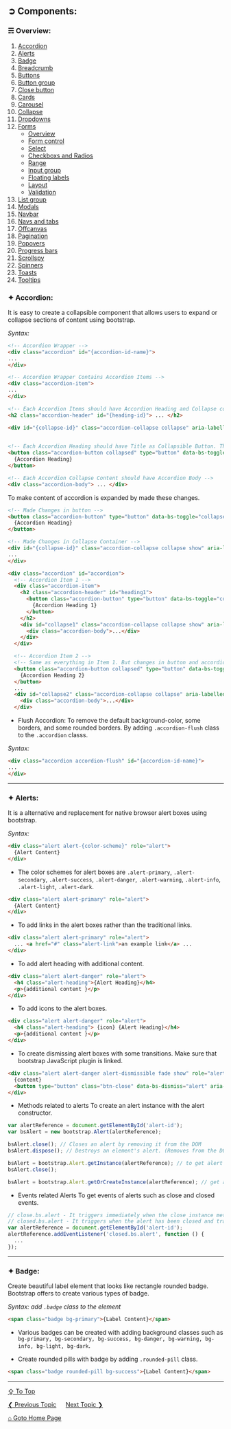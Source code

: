 ## &#10162; Components:

### &#9780; Overview:
1. [Accordion](#-accordion)
2. [Alerts](#-alerts)
3. [Badge](#-badge)
4. [Breadcrumb](#-breadcrumb)
5. [Buttons](#-buttons)
6. [Button group](#-button-group)
7. [Close button](#-close-button)
8. [Cards](#-cards)
9. [Carousel](#-carousel)
10. [Collapse](#-collapse)
11. [Dropdowns](#-dropdowns)
12. [Forms](#-forms)
    - [Overview](#-overview)
    - [Form control](#-form-control)
    - [Select](#-select)
    - [Checkboxs and Radios](#-checkboxs-and-radios)
    - [Range](#-range)
    - [Input group](#-input-group)
    - [Floating labels](#-floating-labels)
    - [Layout](#-layout)
    - [Validation](#-validation)
13. [List group](#-list-group)
14. [Modals](#-modals)
15. [Navbar](#-navbar)
16. [Navs and tabs](#-navs-and-tabs)
17. [Offcanvas](#-offcanvas)
18. [Pagination](#-pagination)
19. [Popovers](#-popovers)
20. [Progress bars](#-progress-bars)
21. [Scrollspy](#-scrollspy)
22. [Spinners](#-spinners)
23. [Toasts](#-toasts)
24. [Tooltips](#-tooltips)

### &#10022; Accordion:
It is easy to create a collapsible component that allows users to expand or collapse sections of content using bootstrap.

*Syntax:*
```html
<!-- Accordion Wrapper -->
<div class="accordion" id="{accordion-id-name}">
...
</div>

<!-- Accordion Wrapper Contains Accordion Items -->
<div class="accordion-item">
...
</div>

<!-- Each Accordion Items should have Accordion Heading and Collapse container-->
<h2 class="accordion-header" id="{heading-id}"> ... </h2>

<div id="{collapse-id}" class="accordion-collapse collapse" aria-labelledby="{heading-id}" data-bs-parent="#{accordion-id-name}"> ... </div>
      

<!-- Each Accordion Heading should have Title as Collapsible Button. That button targets the data-bs-target attribute value reference -->
<button class="accordion-button collapsed" type="button" data-bs-toggle="collapse" data-bs-target="#{collapse-id}" aria-expanded="false" aria-controls="{collapse-id}">
  {Accordion Heading}
</button>

<!-- Each Accordion Collapse Content should have Accordion Body -->
<div class="accordion-body"> ... </div>
```

To make content of accordion is expanded by made these changes.
```html
<!-- Made Changes in button -->
<button class="accordion-button" type="button" data-bs-toggle="collapse" data-bs-target="#{collapse-id}" aria-expanded="true" aria-controls="{collapse-id}">
  {Accordion Heading}
</button>

<!-- Made Changes in Collapse Container -->
<div id="{collapse-id}" class="accordion-collapse collapse show" aria-labelledby="{heading-id}" data-bs-parent="#accordionExample">
...
</div>
```

```html
<div class="accordion" id="accordion">
  <!-- Accordion Item 1 -->
  <div class="accordion-item">
    <h2 class="accordion-header" id="heading1">
      <button class="accordion-button" type="button" data-bs-toggle="collapse" data-bs-target="#collapse1" aria-expanded="true" aria-controls="collapse1">
        {Accordion Heading 1}
      </button>
    </h2>
    <div id="collapse1" class="accordion-collapse collapse show" aria-labelledby="heading1" data-bs-parent="#accordion">
      <div class="accordion-body">...</div>
    </div>
  </div>

  <!-- Accordion Item 2 -->
  <!-- Same as everything in Item 1. But changes in button and accordion body -->
  <button class="accordion-button collapsed" type="button" data-bs-toggle="collapse" data-bs-target="#collapse2" aria-expanded="false" aria-controls="collapse2">
    {Accordion Heading 2}
  </button>
  ...
  <div id="collapse2" class="accordion-collapse collapse" aria-labelledby="heading2" data-bs-parent="#accordion">
    <div class="accordion-body">...</div>
  </div>
```

- Flush Accordion:
To remove the default background-color, some borders, and some rounded borders. By adding `.accordion-flush` class to the `.accordion` classs.

*Syntax:*
```html
<div class="accordion accordion-flush" id="{accordion-id-name}">
...
</div>
```

---

### &#10022; Alerts:
It is a alternative and replacement for native browser alert boxes using bootstrap.

*Syntax:*
```html
<div class="alert alert-{color-scheme}" role="alert">
  {Alert Content}
</div>
```

- The color schemes for alert boxes are `.alert-primary`, `.alert-secondary`, `.alert-success`, `.alert-danger`, `.alert-warning`, `.alert-info`, `.alert-light`, `.alert-dark`.

```html
<div class="alert alert-primary" role="alert">
  {Alert Content}
</div>
```

- To add links in the alert boxes rather than the traditional links.
```html
<div class="alert alert-primary" role="alert">
  ... <a href="#" class="alert-link">an example link</a> ...
</div>
```

- To add alert heading with additional content.
```html
<div class="alert alert-danger" role="alert">
  <h4 class="alert-heading">{Alert Heading}</h4>
  <p>{additional content }</p>
</div>
```

- To add icons to the alert boxes.
```html
<div class="alert alert-danger" role="alert">
  <h4 class="alert-heading"> {icon} {Alert Heading}</h4>
  <p>{additional content }</p>
</div>
```

- To create dismissing alert boxes with some transitions. Make sure that bootstrap JavaScript plugin is linked.
```html
<div class="alert alert-danger alert-dismissible fade show" role="alert">
  {content}
  <button type="button" class="btn-close" data-bs-dismiss="alert" aria-label="Close"></button>
</div>
```

- Methods related to alerts
To create an alert instance with the alert constructor.
```javascript
var alertReference = document.getElementById('alert-id');
var bsAlert = new bootstrap.Alert(alertReference);

bsAlert.close(); // Closes an alert by removing it from the DOM
bsAlert.dispose(); // Destroys an element's alert. (Removes from the DOM tree)

bsAlert = bootstrap.Alert.getInstance(alertReference); // to get alert instance
bsAlert.close(); 

bsAlert = bootstrap.Alert.getOrCreateInstance(alertReference); // get alert object or create instance if not created yet
```

- Events related Alerts
To get events of alerts such as close and closed events.
```javascript
// close.bs.alert - It triggers immediately when the close instance method is called.
// closed.bs.alert - It triggers when the alert has been closed and transitions have completed.
var alertReference = document.getElementById('alert-id');
alertReference.addEventListener('closed.bs.alert', function () {
  ...
});
```

---

### &#10022; Badge:
Create beautiful label element that looks like rectangle rounded badge. Bootstrap offers to create various types of badge.

*Syntax: add `.badge` class to the element*

```html
<span class="badge bg-primary">{Label Content}</span>
```

- Various badges can be created with adding background classes such as `bg-primary, bg-secondary, bg-success, bg-danger, bg-warning, bg-info, bg-light, bg-dark`.

- Create rounded pills with badge by adding `.rounded-pill` class.
```html
<span class="badge rounded-pill bg-success">{Label Content}</span>
```

---
[&#8682; To Top](#-components)

[&#10094; Previous Topic](./bootstrap-content.md) &emsp; [Next Topic &#10095;](./bootstrap-helpers.md)

[&#8962; Goto Home Page](../../README.md)